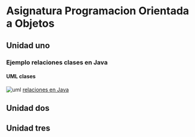 # Asignatura Programacion Orientada a Objetos

## Unidad uno
### Ejemplo relaciones clases en Java
#### UML clases
![uml](./01-fundamentos-poo/clase-um-gym.png.png "uml")
[relaciones en Java](https://github.com/maguaman2/class-sud-2nd-poo-oct21/tree/main/01-fundamentos-poo/clases-ejemplos/relaciones-clases)
## Unidad dos
## Unidad tres

